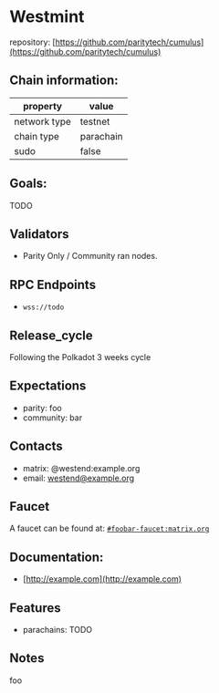 # Westmint

repository: [https://github.com/paritytech/cumulus](https://github.com/paritytech/cumulus)

## Chain information:

| property | value |
|-----|-------|
| network type | testnet |
| chain type   | parachain |
| sudo         | false |

## Goals:

TODO

## Validators

- Parity Only / Community ran nodes.

## RPC Endpoints

- `wss://todo`

## Release_cycle

Following the Polkadot 3 weeks cycle

## Expectations

- parity: foo
- community: bar


## Contacts

- matrix: @westend:example.org
- email: westend@example.org


## Faucet


A faucet can be found at: [`#foobar-faucet:matrix.org`](https://matrix.to/#/#foobar-faucet:matrix.org)


## Documentation:

- [http://example.com](http://example.com)


## Features

- parachains: TODO


## Notes

foo


